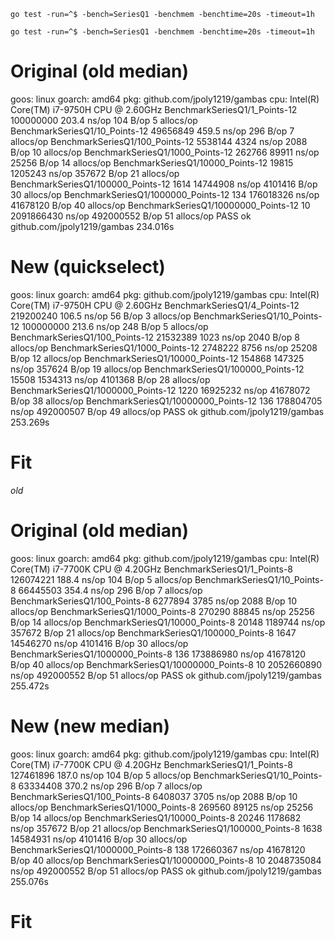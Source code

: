 `go test -run=^$ -bench=SeriesQ1 -benchmem -benchtime=20s -timeout=1h`

`go test -run=^$ -bench=SeriesQ1 -benchmem -benchtime=20s -timeout=1h`

# Original (old median)
goos: linux
goarch: amd64
pkg: github.com/jpoly1219/gambas
cpu: Intel(R) Core(TM) i7-9750H CPU @ 2.60GHz
BenchmarkSeriesQ1/1_Points-12           100000000              203.4 ns/op           104 B/op          5 allocs/op
BenchmarkSeriesQ1/10_Points-12          49656849               459.5 ns/op           296 B/op          7 allocs/op
BenchmarkSeriesQ1/100_Points-12          5538144              4324 ns/op            2088 B/op         10 allocs/op
BenchmarkSeriesQ1/1000_Points-12          262766             89911 ns/op           25256 B/op         14 allocs/op
BenchmarkSeriesQ1/10000_Points-12          19815           1205243 ns/op          357672 B/op         21 allocs/op
BenchmarkSeriesQ1/100000_Points-12          1614          14744908 ns/op         4101416 B/op         30 allocs/op
BenchmarkSeriesQ1/1000000_Points-12          134         176018326 ns/op        41678120 B/op         40 allocs/op
BenchmarkSeriesQ1/10000000_Points-12          10        2091866430 ns/op        492000552 B/op        51 allocs/op
PASS
ok      github.com/jpoly1219/gambas     234.016s

# New (quickselect)
goos: linux
goarch: amd64
pkg: github.com/jpoly1219/gambas
cpu: Intel(R) Core(TM) i7-9750H CPU @ 2.60GHz
BenchmarkSeriesQ1/4_Points-12           219200240              106.5 ns/op            56 B/op          3 allocs/op
BenchmarkSeriesQ1/10_Points-12          100000000              213.6 ns/op           248 B/op          5 allocs/op
BenchmarkSeriesQ1/100_Points-12         21532389              1023 ns/op            2040 B/op          8 allocs/op
BenchmarkSeriesQ1/1000_Points-12         2748222              8756 ns/op           25208 B/op         12 allocs/op
BenchmarkSeriesQ1/10000_Points-12         154868            147325 ns/op          357624 B/op         19 allocs/op
BenchmarkSeriesQ1/100000_Points-12         15508           1534313 ns/op         4101368 B/op         28 allocs/op
BenchmarkSeriesQ1/1000000_Points-12         1220          16925232 ns/op        41678072 B/op         38 allocs/op
BenchmarkSeriesQ1/10000000_Points-12         136         178804705 ns/op        492000507 B/op        49 allocs/op
PASS
ok      github.com/jpoly1219/gambas     253.269s

# Fit



*old*

# Original (old median)
goos: linux
goarch: amd64
pkg: github.com/jpoly1219/gambas
cpu: Intel(R) Core(TM) i7-7700K CPU @ 4.20GHz
BenchmarkSeriesQ1/1_Points-8            126074221              188.4 ns/op           104 B/op          5 allocs/op
BenchmarkSeriesQ1/10_Points-8           66445503               354.4 ns/op           296 B/op          7 allocs/op
BenchmarkSeriesQ1/100_Points-8           6277894              3785 ns/op            2088 B/op         10 allocs/op
BenchmarkSeriesQ1/1000_Points-8           270290             88845 ns/op           25256 B/op         14 allocs/op
BenchmarkSeriesQ1/10000_Points-8           20148           1189744 ns/op          357672 B/op         21 allocs/op
BenchmarkSeriesQ1/100000_Points-8           1647          14546270 ns/op         4101416 B/op         30 allocs/op
BenchmarkSeriesQ1/1000000_Points-8           136         173886980 ns/op        41678120 B/op         40 allocs/op
BenchmarkSeriesQ1/10000000_Points-8           10        2052660890 ns/op        492000552 B/op        51 allocs/op
PASS
ok      github.com/jpoly1219/gambas     255.472s

# New (new median)
goos: linux
goarch: amd64
pkg: github.com/jpoly1219/gambas
cpu: Intel(R) Core(TM) i7-7700K CPU @ 4.20GHz
BenchmarkSeriesQ1/1_Points-8            127461896              187.0 ns/op           104 B/op          5 allocs/op
BenchmarkSeriesQ1/10_Points-8           63334408               370.2 ns/op           296 B/op          7 allocs/op
BenchmarkSeriesQ1/100_Points-8           6408037              3705 ns/op            2088 B/op         10 allocs/op
BenchmarkSeriesQ1/1000_Points-8           269560             89125 ns/op           25256 B/op         14 allocs/op
BenchmarkSeriesQ1/10000_Points-8           20246           1178682 ns/op          357672 B/op         21 allocs/op
BenchmarkSeriesQ1/100000_Points-8           1638          14584931 ns/op         4101416 B/op         30 allocs/op
BenchmarkSeriesQ1/1000000_Points-8           138         172660367 ns/op        41678120 B/op         40 allocs/op
BenchmarkSeriesQ1/10000000_Points-8           10        2048735084 ns/op        492000552 B/op        51 allocs/op
PASS
ok      github.com/jpoly1219/gambas     255.076s

# Fit
